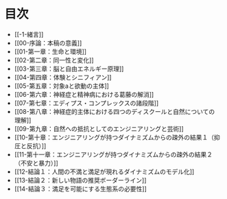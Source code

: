 # 目次

- [[-1-緒言]]
- [[00-序論：本稿の意義]]
- [[01-第一章：生命と環境]]
- [[02-第二章：同一性と変化]]
- [[03-第三章：脳と自由エネルギー原理]]
- [[04-第四章：体験とシニフィアン]]
- [[05-第五章：対象aと欲動の主体]]
- [[06-第六章：神経症と精神病における葛藤の解消]]
- [[07-第七章：エディプス・コンプレックスの諸段階]]
- [[08-第八章：神経症的主体における四つのディスクールと自然についての理解]]
- [[09-第九章：自然への抵抗としてのエンジニアリングと芸術]]
- [[10-第十章：エンジニアリングが持つダイナミズムからの疎外の結果１（抑圧と反抗）]]
- [[11-第十一章：エンジニアリングが持つダイナミズムからの疎外の結果２（不安と暴力）]]
- [[12-結論１：人間の不満と満足が現れるダイナミズムのモデル化]]
- [[13-結論２：新しい物語の推奨ボーダーライン]]
- [[14-結論３：満足を可能にする生態系の必要性]]
